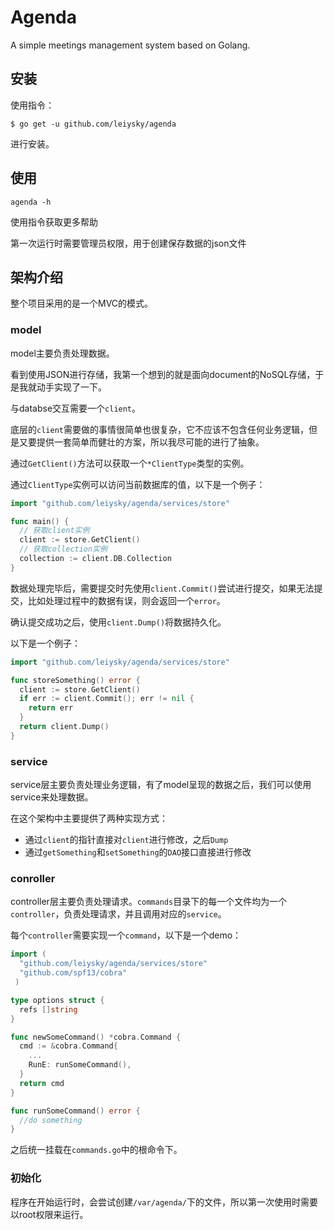 # Agenda
A simple meetings management system based on Golang.
## 安装
使用指令：
``` shell
$ go get -u github.com/leiysky/agenda
```
进行安装。
## 使用
```shell
agenda -h
```
使用指令获取更多帮助

第一次运行时需要管理员权限，用于创建保存数据的json文件

## 架构介绍

整个项目采用的是一个MVC的模式。

### model

model主要负责处理数据。

看到使用JSON进行存储，我第一个想到的就是面向document的NoSQL存储，于是我就动手实现了一下。

与databse交互需要一个`client`。

底层的`client`需要做的事情很简单也很复杂，它不应该不包含任何业务逻辑，但是又要提供一套简单而健壮的方案，所以我尽可能的进行了抽象。

通过`GetClient()`方法可以获取一个`*ClientType`类型的实例。

通过`ClientType`实例可以访问当前数据库的值，以下是一个例子：
```go
import "github.com/leiysky/agenda/services/store"

func main() {
  // 获取client实例
  client := store.GetClient()
  // 获取collection实例
  collection := client.DB.Collection
}
```
数据处理完毕后，需要提交时先使用`client.Commit()`尝试进行提交，如果无法提交，比如处理过程中的数据有误，则会返回一个`error`。

确认提交成功之后，使用`client.Dump()`将数据持久化。

以下是一个例子：
```go
import "github.com/leiysky/agenda/services/store"

func storeSomething() error {
  client := store.GetClient()
  if err := client.Commit(); err != nil {
    return err
  }
  return client.Dump()
}
```

### service 

service层主要负责处理业务逻辑，有了model呈现的数据之后，我们可以使用service来处理数据。

在这个架构中主要提供了两种实现方式：
* 通过`client`的指针直接对`client`进行修改，之后`Dump`
* 通过`getSomething`和`setSomething`的`DAO`接口直接进行修改

### conroller

controller层主要负责处理请求。`commands`目录下的每一个文件均为一个`controller`，负责处理请求，并且调用对应的`service`。

每个`controller`需要实现一个`command`，以下是一个demo：
```go
import (
  "github.com/leiysky/agenda/services/store"
  "github.com/spf13/cobra"
 )

type options struct {
  refs []string
}

func newSomeCommand() *cobra.Command {
  cmd := &cobra.Command{
    ...
    RunE: runSomeCommand(),
  }
  return cmd
}

func runSomeCommand() error {
  //do something
}

```
之后统一挂载在`commands.go`中的根命令下。

### 初始化
程序在开始运行时，会尝试创建`/var/agenda/`下的文件，所以第一次使用时需要以root权限来运行。
